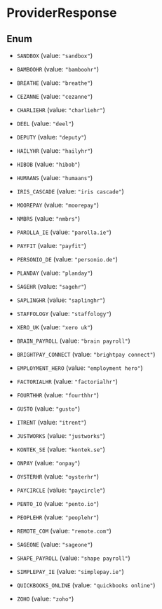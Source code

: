 

# ProviderResponse

## Enum


* `SANDBOX` (value: `"sandbox"`)

* `BAMBOOHR` (value: `"bamboohr"`)

* `BREATHE` (value: `"breathe"`)

* `CEZANNE` (value: `"cezanne"`)

* `CHARLIEHR` (value: `"charliehr"`)

* `DEEL` (value: `"deel"`)

* `DEPUTY` (value: `"deputy"`)

* `HAILYHR` (value: `"hailyhr"`)

* `HIBOB` (value: `"hibob"`)

* `HUMAANS` (value: `"humaans"`)

* `IRIS_CASCADE` (value: `"iris cascade"`)

* `MOOREPAY` (value: `"moorepay"`)

* `NMBRS` (value: `"nmbrs"`)

* `PAROLLA_IE` (value: `"parolla.ie"`)

* `PAYFIT` (value: `"payfit"`)

* `PERSONIO_DE` (value: `"personio.de"`)

* `PLANDAY` (value: `"planday"`)

* `SAGEHR` (value: `"sagehr"`)

* `SAPLINGHR` (value: `"saplinghr"`)

* `STAFFOLOGY` (value: `"staffology"`)

* `XERO_UK` (value: `"xero uk"`)

* `BRAIN_PAYROLL` (value: `"brain payroll"`)

* `BRIGHTPAY_CONNECT` (value: `"brightpay connect"`)

* `EMPLOYMENT_HERO` (value: `"employment hero"`)

* `FACTORIALHR` (value: `"factorialhr"`)

* `FOURTHHR` (value: `"fourthhr"`)

* `GUSTO` (value: `"gusto"`)

* `ITRENT` (value: `"itrent"`)

* `JUSTWORKS` (value: `"justworks"`)

* `KONTEK_SE` (value: `"kontek.se"`)

* `ONPAY` (value: `"onpay"`)

* `OYSTERHR` (value: `"oysterhr"`)

* `PAYCIRCLE` (value: `"paycircle"`)

* `PENTO_IO` (value: `"pento.io"`)

* `PEOPLEHR` (value: `"peoplehr"`)

* `REMOTE_COM` (value: `"remote.com"`)

* `SAGEONE` (value: `"sageone"`)

* `SHAPE_PAYROLL` (value: `"shape payroll"`)

* `SIMPLEPAY_IE` (value: `"simplepay.ie"`)

* `QUICKBOOKS_ONLINE` (value: `"quickbooks online"`)

* `ZOHO` (value: `"zoho"`)



